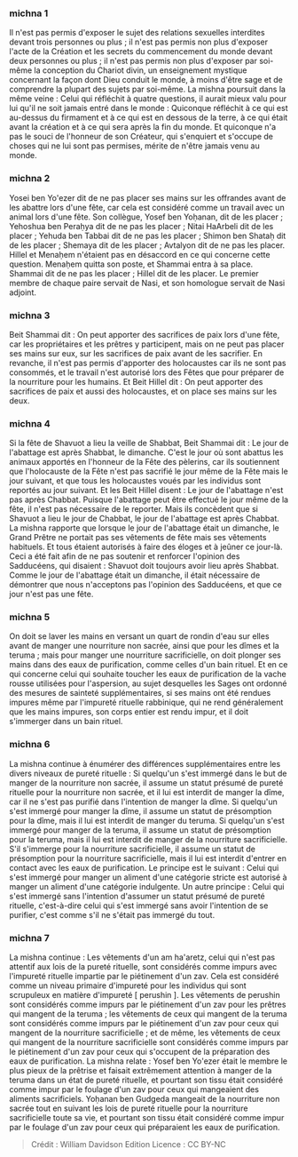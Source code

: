 
### michna 1
Il n'est pas permis d'exposer le sujet des relations sexuelles interdites devant trois personnes ou plus ; il n'est pas permis non plus d'exposer l'acte de la Création et les secrets du commencement du monde devant deux personnes ou plus ; il n'est pas permis non plus d'exposer par soi-même la conception du Chariot divin, un enseignement mystique concernant la façon dont Dieu conduit le monde, à moins d'être sage et de comprendre la plupart des sujets par soi-même. La mishna poursuit dans la même veine : Celui qui réfléchit à quatre questions, il aurait mieux valu pour lui qu'il ne soit jamais entré dans le monde : Quiconque réfléchit à ce qui est au-dessus du firmament et à ce qui est en dessous de la terre, à ce qui était avant la création et à ce qui sera après la fin du monde. Et quiconque n'a pas le souci de l'honneur de son Créateur, qui s'enquiert et s'occupe de choses qui ne lui sont pas permises, mérite de n'être jamais venu au monde.

### michna 2
Yosei ben Yo'ezer dit de ne pas placer ses mains sur les offrandes avant de les abattre lors d'une fête, car cela est considéré comme un travail avec un animal lors d'une fête. Son collègue, Yosef ben Yoḥanan, dit de les placer ; Yehoshua ben Peraḥya dit de ne pas les placer ; Nitai HaArbeli dit de les placer ; Yehuda ben Tabbai dit de ne pas les placer ; Shimon ben Shataḥ dit de les placer ; Shemaya dit de les placer ; Avtalyon dit de ne pas les placer. Hillel et Menaḥem n'étaient pas en désaccord en ce qui concerne cette question. Menaḥem quitta son poste, et Shammai entra à sa place. Shammai dit de ne pas les placer ; Hillel dit de les placer. Le premier membre de chaque paire servait de Nasi, et son homologue servait de Nasi adjoint.

### michna 3
Beit Shammai dit : On peut apporter des sacrifices de paix lors d'une fête, car les propriétaires et les prêtres y participent, mais on ne peut pas placer ses mains sur eux, sur les sacrifices de paix avant de les sacrifier. En revanche, il n'est pas permis d'apporter des holocaustes car ils ne sont pas consommés, et le travail n'est autorisé lors des Fêtes que pour préparer de la nourriture pour les humains. Et Beit Hillel dit : On peut apporter des sacrifices de paix et aussi des holocaustes, et on place ses mains sur les deux.

### michna 4
Si la fête de Shavuot a lieu la veille de Shabbat, Beit Shammai dit : Le jour de l'abattage est après Shabbat, le dimanche. C'est le jour où sont abattus les animaux apportés en l'honneur de la Fête des pèlerins, car ils soutiennent que l'holocauste de la Fête n'est pas sacrifié le jour même de la Fête mais le jour suivant, et que tous les holocaustes voués par les individus sont reportés au jour suivant. Et les Beit Hillel disent : Le jour de l'abattage n'est pas après Chabbat. Puisque l'abattage peut être effectué le jour même de la fête, il n'est pas nécessaire de le reporter. Mais ils concèdent que si Shavuot a lieu le jour de Chabbat, le jour de l'abattage est après Chabbat. La mishna rapporte que lorsque le jour de l'abattage était un dimanche, le Grand Prêtre ne portait pas ses vêtements de fête mais ses vêtements habituels. Et tous étaient autorisés à faire des éloges et à jeûner ce jour-là. Ceci a été fait afin de ne pas soutenir et renforcer l'opinion des Sadducéens, qui disaient : Shavuot doit toujours avoir lieu après Shabbat. Comme le jour de l'abattage était un dimanche, il était nécessaire de démontrer que nous n'acceptons pas l'opinion des Sadducéens, et que ce jour n'est pas une fête.

### michna 5
On doit se laver les mains en versant un quart de rondin d'eau sur elles avant de manger une nourriture non sacrée, ainsi que pour les dîmes et la teruma ; mais pour manger une nourriture sacrificielle, on doit plonger ses mains dans des eaux de purification, comme celles d'un bain rituel. Et en ce qui concerne celui qui souhaite toucher les eaux de purification de la vache rousse utilisées pour l'aspersion, au sujet desquelles les Sages ont ordonné des mesures de sainteté supplémentaires, si ses mains ont été rendues impures même par l'impureté rituelle rabbinique, qui ne rend généralement que les mains impures, son corps entier est rendu impur, et il doit s'immerger dans un bain rituel.

### michna 6
La mishna continue à énumérer des différences supplémentaires entre les divers niveaux de pureté rituelle : Si quelqu'un s'est immergé dans le but de manger de la nourriture non sacrée, il assume un statut présumé de pureté rituelle pour la nourriture non sacrée, et il lui est interdit de manger la dîme, car il ne s'est pas purifié dans l'intention de manger la dîme. Si quelqu'un s'est immergé pour manger la dîme, il assume un statut de présomption pour la dîme, mais il lui est interdit de manger du teruma. Si quelqu'un s'est immergé pour manger de la teruma, il assume un statut de présomption pour la teruma, mais il lui est interdit de manger de la nourriture sacrificielle. S'il s'immerge pour la nourriture sacrificielle, il assume un statut de présomption pour la nourriture sacrificielle, mais il lui est interdit d'entrer en contact avec les eaux de purification. Le principe est le suivant : Celui qui s'est immergé pour manger un aliment d'une catégorie stricte est autorisé à manger un aliment d'une catégorie indulgente. Un autre principe : Celui qui s'est immergé sans l'intention d'assumer un statut présumé de pureté rituelle, c'est-à-dire celui qui s'est immergé sans avoir l'intention de se purifier, c'est comme s'il ne s'était pas immergé du tout.

### michna 7
La mishna continue : Les vêtements d'un am ha'aretz, celui qui n'est pas attentif aux lois de la pureté rituelle, sont considérés comme impurs avec l'impureté rituelle impartie par le piétinement d'un zav. Cela est considéré comme un niveau primaire d'impureté pour les individus qui sont scrupuleux en matière d'impureté [ perushin ]. Les vêtements de perushin sont considérés comme impurs par le piétinement d'un zav pour les prêtres qui mangent de la teruma ; les vêtements de ceux qui mangent de la teruma sont considérés comme impurs par le piétinement d'un zav pour ceux qui mangent de la nourriture sacrificielle ; et de même, les vêtements de ceux qui mangent de la nourriture sacrificielle sont considérés comme impurs par le piétinement d'un zav pour ceux qui s'occupent de la préparation des eaux de purification. La mishna relate : Yosef ben Yo'ezer était le membre le plus pieux de la prêtrise et faisait extrêmement attention à manger de la teruma dans un état de pureté rituelle, et pourtant son tissu était considéré comme impur par le foulage d'un zav pour ceux qui mangeaient des aliments sacrificiels. Yoḥanan ben Gudgeda mangeait de la nourriture non sacrée tout en suivant les lois de pureté rituelle pour la nourriture sacrificielle toute sa vie, et pourtant son tissu était considéré comme impur par le foulage d'un zav pour ceux qui préparaient les eaux de purification.

>Crédit : William Davidson Edition
>Licence : CC BY-NC
